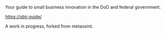 Your guide to small business innovation in the DoD and federal government.   

https://sbir.guide/

A work in progress, forked from metaosint.
